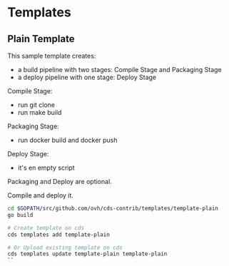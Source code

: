 # Templates

## Plain Template

This sample template creates:
- a build pipeline with	two stages: Compile Stage and Packaging Stage
- a deploy pipeline with one stage: Deploy Stage

Compile Stage:
- run git clone
- run make build

Packaging Stage:
- run docker build and docker push

Deploy Stage:
- it's en empty script

Packaging and Deploy are optional.

Compile and deploy it.

```bash
cd $GOPATH/src/github.com/ovh/cds-contrib/templates/template-plain
go build

# Create template on cds
cds templates add template-plain

# Or Upload existing template on cds
cds templates update template-plain template-plain
``
